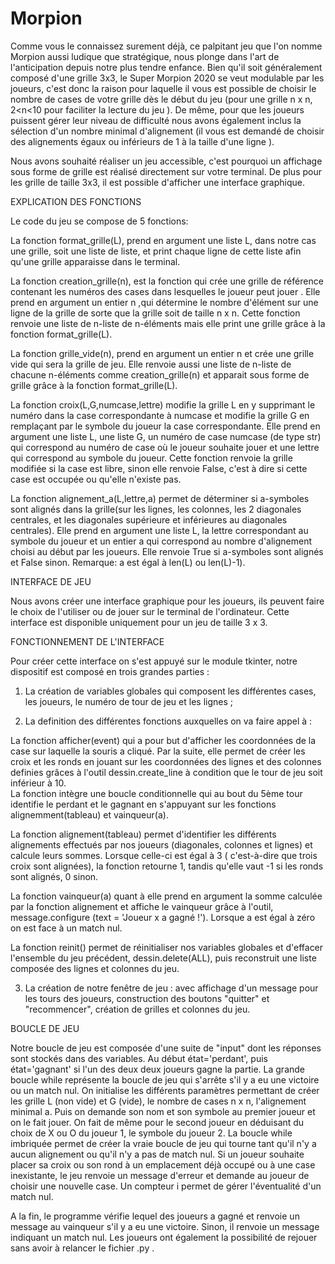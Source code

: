 # Morpion


Comme vous le connaissez surement déjà, ce palpitant jeu que l'on nomme Morpion aussi ludique que stratégique, nous plonge dans l'art de l'anticipation depuis notre plus tendre enfance.
Bien qu'il soit généralement composé d'une grille 3x3, le Super Morpion 2020 se veut modulable par les joueurs, c'est donc la raison pour laquelle il vous est possible de choisir le nombre de cases de votre grille dès le début du jeu (pour une grille n x n, 2<n<10 pour faciliter la lecture du jeu ).
De même, pour que les joueurs puissent gérer leur niveau de difficulté nous avons également inclus la sélection d'un nombre minimal d'alignement (il vous est demandé de choisir des alignements égaux ou inférieurs de 1 à la taille d'une ligne ).

Nous avons souhaité réaliser un jeu accessible, c'est pourquoi un affichage sous forme de grille est réalisé directement sur votre terminal. De plus pour les grille de taille 3x3, il est possible d'afficher une interface graphique.




EXPLICATION DES FONCTIONS

Le code du jeu se compose de 5 fonctions:

La fonction format_grille(L), prend en argument une liste L, dans notre cas une grille, soit une liste de liste, et print chaque ligne de cette liste afin qu'une grille apparaisse dans le terminal.

La fonction creation_grille(n), est la fonction qui crée une grille de référence  contenant les numéros des cases dans lesquelles le joueur peut jouer . Elle prend en argument un entier n ,qui détermine le nombre d'élément sur une ligne de la grille de sorte que la grille soit de taille n x n. Cette fonction renvoie une liste de n-liste de n-éléments mais elle print une grille grâce à la fonction format_grille(L).

La fonction grille_vide(n), prend en argument un entier n et crée une grille vide qui sera la grille de jeu. Elle renvoie aussi une liste de n-liste de chacune n-éléments comme creation_grille(n) et apparait sous forme de grille grâce à la fonction format_grille(L).


La fonction croix(L,G,numcase,lettre) modifie la grille L en y supprimant le numéro dans la case correspondante à numcase et modifie la grille G en remplaçant par le symbole du joueur la case correspondante. Elle prend en argument une liste L, une liste G, un numéro de case numcase (de type str) qui correspond au numéro de case où le joueur souhaite jouer et une lettre qui correspond au symbole du joueur. Cette fonction renvoie la grille modifiée si la case est libre, sinon elle renvoie False, c'est à dire si cette case est occupée ou qu'elle n'existe pas.

La fonction alignement_a(L,lettre,a) permet de déterminer si a-symboles sont alignés dans la grille(sur les lignes, les colonnes, les 2 diagonales centrales, et les diagonales supérieure et inférieures au diagonales centrales). Elle prend en argument une liste L, la lettre correspondant au symbole du joueur et un entier a qui correspond au nombre d'alignement choisi au début par les joueurs. Elle renvoie True si a-symboles sont alignés et False sinon. Remarque: a est égal à len(L) ou len(L)-1).





INTERFACE DE JEU

Nous avons créer une interface graphique pour les joueurs, ils peuvent faire le choix de l'utiliser ou de jouer sur le terminal de l'ordinateur. Cette interface est disponible uniquement pour un jeu de taille 3 x 3. 

FONCTIONNEMENT DE L'INTERFACE 

Pour créer cette interface on s'est appuyé sur le module tkinter, notre dispositif est composé en trois grandes parties :

  1) La création de variables globales qui composent les différentes cases, les joueurs, le numéro de tour de jeu et les lignes ;
  
  2) La definition des différentes fonctions auxquelles on va faire appel à : 
  
   La fonction afficher(event) qui a pour but d'afficher les coordonnées de la case sur laquelle la souris a cliqué.
Par la suite, elle permet de créer les croix et les ronds en jouant sur les coordonnées des lignes et des colonnes definies grâces à l'outil dessin.create_line à condition que le tour de jeu soit inférieur à 10.  
La fonction intègre une boucle conditionnelle qui au bout du 5ème tour identifie le perdant et le gagnant en s'appuyant sur les fonctions alignemment(tableau) et vainqueur(a).
                                                                            
                                                                            
   La fonction alignement(tableau) permet d'identifier les différents alignements effectués par nos joueurs (diagonales, colonnes et lignes) et calcule leurs sommes. Lorsque celle-ci est égal à 3 ( c'est-à-dire que trois croix sont alignées), la fonction retourne 1, tandis qu'elle vaut -1 si les ronds sont alignés, 0 sinon.  

   La fonction vainqueur(a) quant à elle prend en argument la somme calculée par la fonction alignement et affiche le vainqueur grâce à l'outil, message.configure (text = 'Joueur x a gagné !'). Lorsque a est égal à zéro on est face à un match nul.

   La fonction reinit() permet de réinitialiser nos variables globales et d'effacer l'ensemble du jeu précédent, dessin.delete(ALL), puis reconstruit une liste composée des lignes et colonnes du jeu.

   
  3) La création de notre fenêtre de jeu : avec affichage d'un message pour les tours des joueurs, construction des boutons "quitter" et "recommencer", création de grilles et colonnes du jeu.





BOUCLE DE JEU

Notre boucle de jeu est composée d'une suite de "input" dont les réponses sont stockés dans des variables. Au début état='perdant', puis état='gagnant' si l'un des deux deux joueurs gagne la partie.
La grande boucle while représente la boucle de jeu qui s'arrête s'il y a eu une victoire ou un match nul. 
On initialise les différents paramètres permettant de créer les grille L (non vide) et G (vide), le nombre de cases n x n, l'alignement minimal a. Puis on demande son nom et son symbole au premier joueur et on le fait jouer. On fait de même pour le second joueur en déduisant du choix de X ou O du joueur 1, le symbole du joueur 2.
La boucle while imbriquée permet de créer la vraie boucle de jeu qui tourne tant qu'il n'y a aucun alignement ou qu'il n'y a pas de match nul. 
Si un joueur souhaite placer sa croix ou son rond à un emplacement déjà occupé ou à une case inexistante, le jeu renvoie un message d'erreur et demande au joueur de choisir une nouvelle case. Un compteur i permet de gérer l'éventualité d'un match nul.

A la fin, le programme vérifie lequel des joueurs a gagné et renvoie un message au vainqueur s'il y a eu une victoire. Sinon, il renvoie un message indiquant un match nul.
Les joueurs ont également la possibilité de rejouer sans avoir à relancer le fichier .py .
